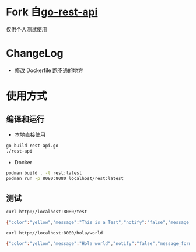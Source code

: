 # Fork 自[go-rest-api](https://hub.docker.com/r/chentex/go-rest-api)

仅供个人测试使用

# ChangeLog

- 修改 Dockerfile 跑不通的地方

# 使用方式

## 编译和运行

- 本地直接使用

```bash
go build rest-api.go
./rest-api
```

- Docker

```bash
podman build . -t rest:latest
podman run -p 8080:8080 localhost/rest:latest
```

## 测试

```bash
curl http://localhost:8080/test

{"color":"yellow","message":"This is a Test","notify":"false","message_format":"text"}
```

```bash
curl http://localhost:8080/hola/world

{"color":"yellow","message":"Hola world","notify":"false","message_format":"text"}
```
